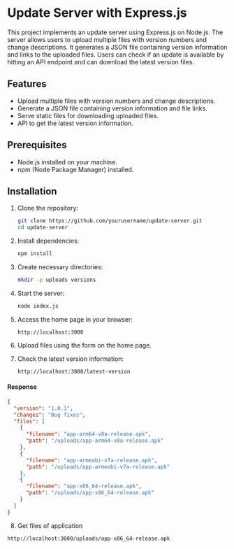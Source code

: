 # Update Server with Express.js

This project implements an update server using Express.js on Node.js. The server allows users to upload multiple files with version numbers and change descriptions. It generates a JSON file containing version information and links to the uploaded files. Users can check if an update is available by hitting an API endpoint and can download the latest version files.

## Features

- Upload multiple files with version numbers and change descriptions.
- Generate a JSON file containing version information and file links.
- Serve static files for downloading uploaded files.
- API to get the latest version information.

## Prerequisites

- Node.js installed on your machine.
- npm (Node Package Manager) installed.

## Installation

1. Clone the repository:
   ```sh
   git clone https://github.com/yourusername/update-server.git
   cd update-server
   ```

2. Install dependencies:

    ```sh
    npm install
    ```

3. Create necessary directories:
    ```sh
    mkdir -p uploads versions
    ```

4. Start the server:

    ```sh
    node index.js
    ```

5. Access the home page in your browser:

    ```
    http://localhost:3000
    ```

6. Upload files using the form on the home page.

7. Check the latest version information:
    ```
    http://localhost:3000/latest-version
    ```

#### Response
```json
{
  "version": "1.0.1",
  "changes": "Bug fixes",
  "files": [
    {
      "filename": "app-arm64-v8a-release.apk",
      "path": "/uploads/app-arm64-v8a-release.apk"
    },
    {
      "filename": "app-armeabi-v7a-release.apk",
      "path": "/uploads/app-armeabi-v7a-release.apk"
    },
    {
      "filename": "app-x86_64-release.apk",
      "path": "/uploads/app-x86_64-release.apk"
    }
  ]
}
```

8. Get files of application

  ```
  http://localhost:3000/uploads/app-x86_64-release.apk
  ```


